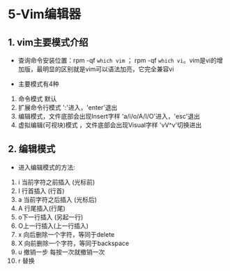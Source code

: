 # 5-Vim编辑器

## 1. vim主要模式介绍

* 查询命令安装位置：rpm -qf `which vim` ； rpm -qf `which vi`。vim是vi的增加版，最明显的区别就是vim可以语法加亮，它完全兼容vi

* 主要模式有4种
1. 命令模式  默认
2. 扩展命令行模式 ':'进入，'enter'退出
3. 编辑模式，文件底部会出现Insert字样 'a/i/o/A/I/O'进入，'esc'退出
4. 虚拟编辑(可视块)模式 ，文件底部会出现Visual字样 'vV^v'切换进出

## 2. 编辑模式

* 进入编辑模式的方法:
1. i 当前字符之前插入 (光标前)
2. I 行首插入  (行首)
3. a 当前字符之后插入 (光标后)
4. A 行尾插入(行尾)
5. o下一行插入 (另起一行)
6. O上一行插入(上一行插入)
7. x 向后删除一个字符，等同于delete
8. X 向前删除一个字符，等同于backspace
9. u 撤销一步   每按一次就撤销一次
10. r 替换


